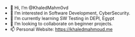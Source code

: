 - 👋 Hi, I’m @KhaledMahm0vd
- 👀 I’m interested in Software Development, CyberSecurity.
- 🌱 I’m currently learning SW Testing in DEPI, Egypt 
- 💞️ I’m looking to collaborate on beginner projects.
- 📫 Personal Website: https://khaledmahmoud.me

<!---
KhaledMahm0vd/KhaledMahm0vd is a ✨ special ✨ repository because its `README.md` (this file) appears on your GitHub profile.
You can click the Preview link to take a look at your changes.
--->

